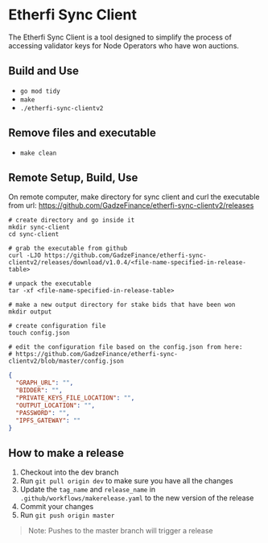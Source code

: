 # Etherfi Sync Client
The Etherfi Sync Client is a tool designed to simplify the process of accessing validator keys for Node Operators who have won auctions.

## Build and Use
* `go mod tidy`
* `make`
* `./etherfi-sync-clientv2`

## Remove files and executable
* `make clean`

## Remote Setup, Build, Use
On remote computer, make directory for sync client and curl the executable from url:  https://github.com/GadzeFinance/etherfi-sync-clientv2/releases
```shell
# create directory and go inside it
mkdir sync-client
cd sync-client

# grab the executable from github
curl -LJO https://github.com/GadzeFinance/etherfi-sync-clientv2/releases/download/v1.0.4/<file-name-specified-in-release-table>

# unpack the executable
tar -xf <file-name-specified-in-release-table>

# make a new output directory for stake bids that have been won
mkdir output

# create configuration file
touch config.json

# edit the configuration file based on the config.json from here:
# https://github.com/GadzeFinance/etherfi-sync-clientv2/blob/master/config.json
```
```json
{
  "GRAPH_URL": "",
  "BIDDER": "",
  "PRIVATE_KEYS_FILE_LOCATION": "",
  "OUTPUT_LOCATION": "",
  "PASSWORD": "",
  "IPFS_GATEWAY": ""
}
```

## How to make a release
1. Checkout into the dev branch
2. Run `git pull origin dev` to make sure you have all the changes
3. Update the `tag_name` and `release_name` in `.github/workflows/makerelease.yaml` to the new version of the release
4. Commit your changes
5. Run `git push origin master`
> Note: Pushes to the master branch will trigger a release

